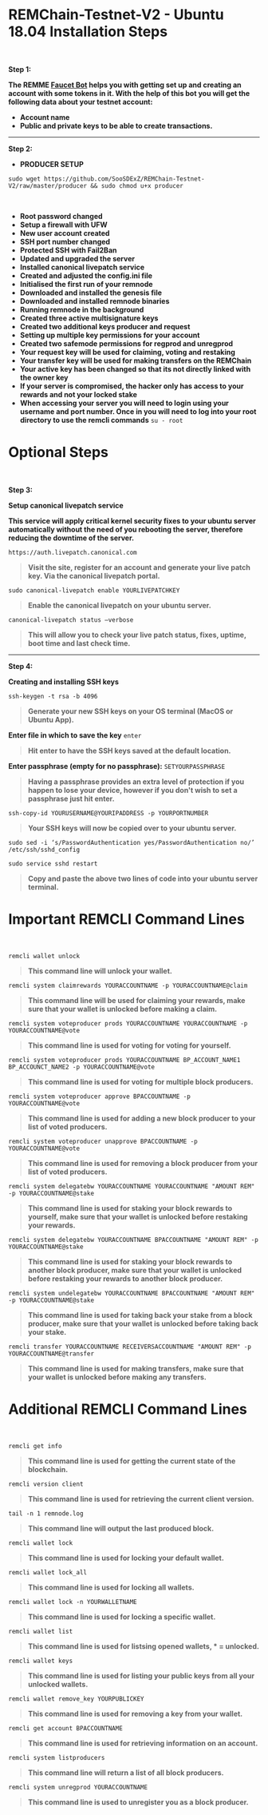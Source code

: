 #
# **REMChain-Testnet-V2 - Ubuntu 18.04 Installation Steps**
<br>

__Step 1:__

**The REMME [Faucet Bot](https://t.me/RemmeProtocolTestnetFaucetBot) helps you with getting set up and creating an account with some tokens in it. With the help of this bot you will get the following data about your testnet account:**

* **Account name**
* **Public and private keys to be able to create transactions.**

***

__Step 2:__

* **PRODUCER SETUP**

```
sudo wget https://github.com/SooSDExZ/REMChain-Testnet-V2/raw/master/producer && sudo chmod u+x producer
```

<br>

* **Root password changed**
* **Setup a firewall with UFW**
* **New user account created**
* **SSH port number changed**
* **Protected SSH with Fail2Ban**
* **Updated and upgraded the server**
* **Installed canonical livepatch service**
* **Created and adjusted the config.ini file**
* **Initialised the first run of your remnode**
* **Downloaded and installed the genesis file**
* **Downloaded and installed remnode binaries**
* **Running remnode in the background**
* **Created three active multisignature keys**
* **Created two additional keys producer and request**
* **Setting up multiple key permissions for your account**
* **Created two safemode permissions for regprod and unregprod** 
* **Your request key will be used for claiming, voting and restaking**
* **Your transfer key will be used for making transfers on the REMChain**
* **Your active key has been changed so that its not directly linked with the owner key**
* **If your server is compromised, the hacker only has access to your rewards and not your locked stake**
* **When accessing your server you will need to login using your username and port number. Once in you will need to log into your root directory to use the remcli commands** `su - root`

#
# Optional Steps
<br>

__Step 3:__

**Setup canonical livepatch service**

**This service will apply critical kernel security fixes to your ubuntu server automatically without the need of you rebooting the server, therefore reducing the downtime of the server.**

```
https://auth.livepatch.canonical.com
```

> **Visit the site, register for an account and generate your live patch key. Via the canonical livepatch portal.**

```
sudo canonical-livepatch enable YOURLIVEPATCHKEY
```

> **Enable the canonical livepatch on your ubuntu server.**

```
canonical-livepatch status —verbose
```

> **This will allow you to check your live patch status, fixes, uptime, boot time and last check time.** 

***

__Step 4:__

**Creating and installing SSH keys**

```
ssh-keygen -t rsa -b 4096
```

> **Generate your new SSH keys on your OS terminal (MacOS or Ubuntu App).**

**Enter file in which to save the key** `enter`

> **Hit enter to have the SSH keys saved at the default location.**

**Enter passphrase (empty for no passphrase):** `SETYOURPASSPHRASE`

> **Having a passphrase provides an extra level of protection if you happen to lose your device, however if you don't wish to set a passphrase just hit enter.**

```
ssh-copy-id YOURUSERNAME@YOURIPADDRESS -p YOURPORTNUMBER
```

> **Your SSH keys will now be copied over to your ubuntu server.**

```
sudo sed -i ‘s/PasswordAuthentication yes/PasswordAuthentication no/’ /etc/ssh/sshd_config
```

```
sudo service sshd restart
```

> **Copy and paste the above two lines of code into your ubuntu server terminal.**

#
# Important REMCLI Command Lines
<br>

```
remcli wallet unlock
```

> **This command line will unlock your wallet.**

```
remcli system claimrewards YOURACCOUNTNAME -p YOURACCOUNTNAME@claim
```

> **This command line will be used for claiming your rewards, make sure that your wallet is unlocked before making a claim.**

```
remcli system voteproducer prods YOURACCOUNTNAME YOURACCOUNTNAME -p YOURACCOUNTNAME@vote
```

> **This command line is used for voting for voting for yourself.**

```
remcli system voteproducer prods YOURACCOUNTNAME BP_ACCOUNT_NAME1 BP_ACCOUNCT_NAME2 -p YOURACCOUNTNAME@vote
```

> **This command line is used for voting for multiple block producers.**

```
remcli system voteproducer approve BPACCOUNTNAME -p YOURACCOUNTNAME@vote
```

> **This command line is used for adding a new block producer to your list of voted producers.**

```
remcli system voteproducer unapprove BPACCOUNTNAME -p YOURACCOUNTNAME@vote
```

> **This command line is used for removing a block producer from your list of voted producers.**

```
remcli system delegatebw YOURACCOUNTNAME YOURACCOUNTNAME "AMOUNT REM" -p YOURACCOUNTNAME@stake
```

> **This command line is used for staking your block rewards to yourself, make sure that your wallet is unlocked before restaking your rewards.**

```
remcli system delegatebw YOURACCOUNTNAME BPACCOUNTNAME "AMOUNT REM" -p YOURACCOUNTNAME@stake
```

> **This command line is used for staking your block rewards to another block producer, make sure that your wallet is unlocked before restaking your rewards to another block producer.**

```
remcli system undelegatebw YOURACCOUNTNAME BPACCOUNTNAME "AMOUNT REM" -p YOURACCOUNTNAME@stake
```

> **This command line is used for taking back your stake from a block producer, make sure that your wallet is unlocked before taking back your stake.**

```
remcli transfer YOURACCOUNTNAME RECEIVERSACCOUNTNAME "AMOUNT REM" -p YOURACCOUNTNAME@transfer
```

> **This command line is used for making transfers, make sure that your wallet is unlocked before making any transfers.**

#
# Additional REMCLI Command Lines
<br>

```
remcli get info
```

> **This command line is used for getting the current state of the blockchain.**

```
remcli version client
```

> **This command line is used for retrieving the current client version.**

```
tail -n 1 remnode.log
```

> **This command line will output the last produced block.**

```
remcli wallet lock
```

> **This command line is used for locking your default wallet.**

```
remcli wallet lock_all
```

> **This command line is used for locking all wallets.**

```
remcli wallet lock -n YOURWALLETNAME
```

> **This command line is used for locking a specific wallet.**

```
remcli wallet list
```

> **This command line is used for listsing opened wallets, * = unlocked.**

```
remcli wallet keys
```

> **This command line is used for listing your public keys from all your unlocked wallets.**

```
remcli wallet remove_key YOURPUBLICKEY
```

> **This command line is used for removing a key from your wallet.**

```
remcli get account BPACCOUNTNAME
```

> **This command line is used for retrieving information on an account.**

```
remcli system listproducers
```

> **This command line will return a list of all block producers.**

```
remcli system unregprod YOURACCOUNTNAME
```

> **This command line is used to unregister you as a block producer.**
